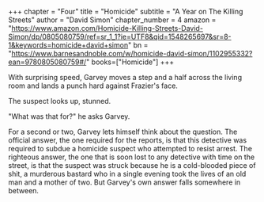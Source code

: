 +++
chapter = "Four"
title = "Homicide"
subtitle = "A Year on The Killing Streets"
author = "David Simon"
chapter_number = 4
amazon = "https://www.amazon.com/Homicide-Killing-Streets-David-Simon/dp/0805080759/ref=sr_1_1?ie=UTF8&qid=1548265697&sr=8-1&keywords=homicide+david+simon"
bn = "https://www.barnesandnoble.com/w/homicide-david-simon/1102955332?ean=9780805080759#/"
books=["Homicide"]
+++

With surprising speed, Garvey moves a step and a half across the living room and lands a punch hard against Frazier's face.  
  
The suspect looks up, stunned.  
  
"What was that for?" he asks Garvey.  
  
For a second or two, Garvey lets himself think about the question. The official answer, the one required for the reports, is that this detective was required to subdue a homicide suspect who attempted to resist arrest. The righteous answer, the one that is soon lost to any detective with time on the street, is that the suspect was struck because he is a cold-blooded piece of shit, a murderous bastard who in a single evening took the lives of an old man and a mother of two. But Garvey's own answer falls somewhere in between.


